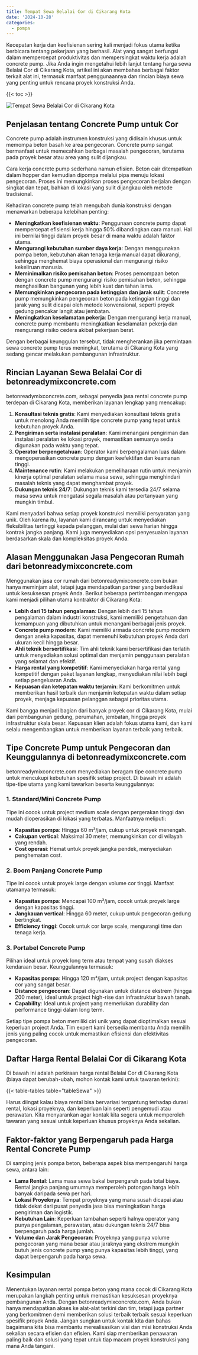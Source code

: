 ```yaml
---
title: Tempat Sewa Belalai Cor di Cikarang Kota
date: '2024-10-28'
categories:
  - pompa
---
```


Kecepatan kerja dan keefisienan sering kali menjadi fokus utama ketika berbicara tentang pekerjaan yang berhasil. Alat yang sangat berfungsi dalam mempercepat produktivitas dan mempersingkat waktu kerja adalah concrete pump. Jika Anda ingin mengetahui lebih lanjut tentang harga sewa Belalai Cor di Cikarang Kota, artikel ini akan membahas berbagai faktor terkait alat ini, termasuk manfaat penggunaannya dan rincian biaya sewa yang penting untuk rencana proyek konstruksi Anda.

{{< toc >}}

![Tempat Sewa Belalai Cor di Cikarang Kota](https://betoncor8.github.io/pump/concrete-pump%20(16).png)

## Penjelasan tentang Concrete Pump untuk Cor

Concrete pump adalah instrumen konstruksi yang didisain khusus untuk memompa beton basah ke area pengecoran. Concrete pump sangat bermanfaat untuk memecahkan berbagai masalah pengecoran, terutama pada proyek besar atau area yang sulit dijangkau.

Cara kerja concrete pump sederhana namun efisien. Beton cair ditempatkan dalam hopper dan kemudian dipompa melalui pipa menuju lokasi pengecoran. Proses ini memungkinkan proses pengecoran berjalan dengan singkat dan tepat, bahkan di lokasi yang sulit dijangkau oleh metode tradisional.

Kehadiran concrete pump telah mengubah dunia konstruksi dengan menawarkan beberapa kelebihan penting:

- **Meningkatkan keefisienan waktu**: Penggunaan concrete pump dapat mempercepat efisiensi kerja hingga 50% dibandingkan cara manual. Hal ini bernilai tinggi dalam proyek besar di mana waktu adalah faktor utama.
- **Mengurangi kebutuhan sumber daya kerja**: Dengan menggunakan pompa beton, kebutuhan akan tenaga kerja manual dapat dikurangi, sehingga menghemat biaya operasional dan mengurangi risiko kekeliruan manusia.
- **Meminimalkan risiko pemisahan beton**: Proses pemompaan beton dengan concrete pump mengurangi risiko pemisahan beton, sehingga menghasilkan bangunan yang lebih kuat dan tahan lama.
- **Memungkinkan pengecoran pada ketinggian dan jarak sulit**: Concrete pump memungkinkan pengecoran beton pada ketinggian tinggi dan jarak yang sulit dicapai oleh metode konvensional, seperti proyek gedung pencakar langit atau jembatan.
- **Meningkatkan keselamatan pekerja**: Dengan mengurangi kerja manual, concrete pump membantu meningkatkan keselamatan pekerja dan mengurangi risiko cedera akibat pekerjaan berat.

Dengan berbagai keunggulan tersebut, tidak mengherankan jika permintaan sewa concrete pump terus meningkat, terutama di Cikarang Kota yang sedang gencar melakukan pembangunan infrastruktur.

## Rincian Layanan Sewa Belalai Cor di betonreadymixconcrete.com

betonreadymixconcrete.com, sebagai penyedia jasa rental concrete pump terdepan di Cikarang Kota, memberikan layanan lengkap yang mencakup:

1. **Konsultasi teknis gratis**: Kami menyediakan konsultasi teknis gratis untuk menolong Anda memilih tipe concrete pump yang tepat untuk kebutuhan proyek Anda.
2. **Pengiriman serta instalasi peralatan**: Kami menangani pengiriman dan instalasi peralatan ke lokasi proyek, memastikan semuanya sedia digunakan pada waktu yang tepat.
3. **Operator berpengetahuan**: Operator kami berpengalaman luas dalam mengoperasikan concrete pump dengan keefektifan dan keamanan tinggi.
4. **Maintenance rutin**: Kami melakukan pemeliharaan rutin untuk menjamin kinerja optimal peralatan selama masa sewa, sehingga menghindari masalah teknis yang dapat menghambat proyek.
5. **Dukungan teknis 24/7**: Dukungan teknis kami tersedia 24/7 selama masa sewa untuk mengatasi segala masalah atau pertanyaan yang mungkin timbul.

Kami menyadari bahwa setiap proyek konstruksi memiliki persyaratan yang unik. Oleh karena itu, layanan kami dirancang untuk menyediakan fleksibilitas tertinggi kepada pelanggan, mulai dari sewa harian hingga kontrak jangka panjang. Kami juga menyediakan opsi penyesuaian layanan berdasarkan skala dan kompleksitas proyek Anda.

## Alasan Menggunakan Jasa Pengecoran Rumah dari betonreadymixconcrete.com

Menggunakan jasa cor rumah dari betonreadymixconcrete.com bukan hanya meminjam alat, tetapi juga mendapatkan partner yang berdedikasi untuk kesuksesan proyek Anda. Berikut beberapa pertimbangan mengapa kami menjadi pilihan utama kontraktor di Cikarang Kota:

- **Lebih dari 15 tahun pengalaman**: Dengan lebih dari 15 tahun pengalaman dalam industri konstruksi, kami memiliki pengetahuan dan kemampuan yang dibutuhkan untuk menangani berbagai jenis proyek.
- **Concrete pump modern**: Kami memiliki armada concrete pump modern dengan aneka kapasitas, dapat memenuhi kebutuhan proyek Anda dari ukuran kecil hingga besar.
- **Ahli teknik bersertifikasi**: Tim ahli teknik kami bersertifikasi dan terlatih untuk menyediakan solusi optimal dan menjamin penggunaan peralatan yang selamat dan efektif.
- **Harga rental yang kompetitif**: Kami menyediakan harga rental yang kompetitif dengan paket layanan lengkap, menyediakan nilai lebih bagi setiap pengeluaran Anda.
- **Kepuasan dan ketepatan waktu terjamin**: Kami berkomitmen untuk memberikan hasil terbaik dan menjamin ketepatan waktu dalam setiap proyek, menjaga kepuasan pelanggan sebagai prioritas utama.

Kami bangga menjadi bagian dari banyak proyek cor di Cikarang Kota, mulai dari pembangunan gedung, perumahan, jembatan, hingga proyek infrastruktur skala besar. Kepuasan klien adalah fokus utama kami, dan kami selalu mengembangkan untuk memberikan layanan terbaik yang terbaik.

## Tipe Concrete Pump untuk Pengecoran dan Keunggulannya di betonreadymixconcrete.com

betonreadymixconcrete.com menyediakan beragam tipe concrete pump untuk mencukupi kebutuhan spesifik setiap project. Di bawah ini adalah tipe-tipe utama yang kami tawarkan beserta keunggulannya:

### 1\. Standard/Mini Concrete Pump

Tipe ini cocok untuk project medium scale dengan pergerakan tinggi dan mudah dioperasikan di lokasi yang terbatas. Manfaatnya meliputi:

- **Kapasitas pompa**: Hingga 60 m³/jam, cukup untuk proyek menengah.
- **Cakupan vertical**: Maksimal 30 meter, memungkinkan cor di wilayah yang rendah.
- **Cost operasi**: Hemat untuk proyek jangka pendek, menyediakan penghematan cost.

### 2\. Boom Panjang Concrete Pump

Tipe ini cocok untuk proyek large dengan volume cor tinggi. Manfaat utamanya termasuk:

- **Kapasitas pompa**: Mencapai 100 m³/jam, cocok untuk proyek large dengan kapasitas tinggi.
- **Jangkauan vertical**: Hingga 60 meter, cukup untuk pengecoran gedung bertingkat.
- **Efficiency tinggi**: Cocok untuk cor large scale, mengurangi time dan tenaga kerja.

### 3\. Portabel Concrete Pump

Pilihan ideal untuk proyek long term atau tempat yang susah diakses kendaraan besar. Keunggulannya termasuk:

- **Kapasitas pompa**: Hingga 120 m³/jam, untuk project dengan kapasitas cor yang sangat besar.
- **Distance pengecoran**: Dapat digunakan untuk distance ekstrem (hingga 200 meter), ideal untuk project high-rise dan infrastruktur bawah tanah.
- **Capability**: Ideal untuk project yang memerlukan durability dan performance tinggi dalam long term.

Setiap tipe pompa beton memiliki ciri unik yang dapat dioptimalkan sesuai keperluan project Anda. Tim expert kami bersedia membantu Anda memilih jenis yang paling cocok untuk memastikan efisiensi dan efektivitas pengecoran.

## Daftar Harga Rental Belalai Cor di Cikarang Kota

Di bawah ini adalah perkiraan harga rental Belalai Cor di Cikarang Kota (biaya dapat berubah-ubah, mohon kontak kami untuk tawaran terkini):

{{< table-tables table="tableSewa" >}}

Harus diingat kalau biaya rental bisa bervariasi tergantung terhadap durasi rental, lokasi proyeknya, dan keperluan lain seperti pengemudi atau perawatan. Kita menyarankan agar kontak kita segera untuk memperoleh tawaran yang sesuai untuk keperluan khusus proyeknya Anda sekalian.

## Faktor-faktor yang Berpengaruh pada Harga Rental Concrete Pump

Di samping jenis pompa beton, beberapa aspek bisa mempengaruhi harga sewa, antara lain:

- **Lama Rental**: Lama masa sewa bakal berpengaruh pada total biaya. Rental jangka panjang umumnya memperoleh potongan harga lebih banyak daripada sewa per hari.
- **Lokasi Proyeknya**: Tempat proyeknya yang mana susah dicapai atau tidak dekat dari pusat penyedia jasa bisa meningkatkan harga pengiriman dan logistik.
- **Kebutuhan Lain**: Keperluan tambahan seperti halnya operator yang punya pengalaman, perawatan, atau dukungan teknis 24/7 bisa berpengaruh pada harga jumlah.
- **Volume dan Jarak Pengecoran**: Proyeknya yang punya volume pengecoran yang mana besar atau jaraknya yang ekstrem mungkin butuh jenis concrete pump yang punya kapasitas lebih tinggi, yang dapat berpengaruh pada harga sewa.

## Kesimpulan

Menentukan layanan rental pompa beton yang mana cocok di Cikarang Kota merupakan langkah penting untuk memastikan kesuksesan proyeknya pembangunan Anda. Dengan betonreadymixconcrete.com, Anda bukan hanya mendapatkan akses ke alat-alat terkini dan tim, tetapi juga partner yang berkomitmen demi memberikan solusi terbaik terbaik sesuai keperluan spesifik proyek Anda. Jangan sungkan untuk kontak kita dan bahas bagaimana kita bisa membantu merealisasikan visi dan misi konstruksi Anda sekalian secara efisien dan efisien. Kami siap memberikan penawaran paling baik dan solusi yang tepat untuk tiap macam proyek konstruksi yang mana Anda tangani.
